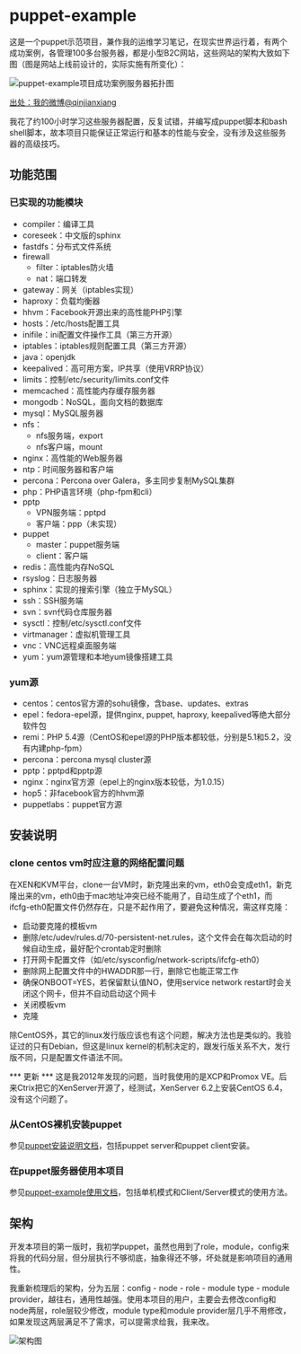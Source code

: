 puppet-example
==============

这是一个puppet示范项目，兼作我的运维学习笔记，在现实世界运行着，有两个成功案例，各管理100多台服务器，都是小型B2C网站，这些网站的架构大致如下图（图是网站上线前设计的，实际实施有所变化）：

![puppet-example项目成功案例服务器拓扑图](http://ww1.sinaimg.cn/large/6a174839gw1dsp0ptypt4j.jpg "小型B2C网站服务器架构")

[出处：我的微博@qinjianxiang](http://photo.weibo.com/1779910713/wbphotos/large/photo_id/3442830834329049)

我花了约100小时学习这些服务器配置，反复试错，并编写成puppet脚本和bash shell脚本，故本项目只能保证正常运行和基本的性能与安全，没有涉及这些服务器的高级技巧。

## 功能范围

### 已实现的功能模块
- compiler：编译工具
- coreseek：中文版的sphinx
- fastdfs：分布式文件系统
- firewall
	- filter：iptables防火墙
	- nat：端口转发
- gateway：网关（iptables实现）
- haproxy：负载均衡器
- hhvm：Facebook开源出来的高性能PHP引擎
- hosts：/etc/hosts配置工具
- inifile：ini配置文件操作工具（第三方开源）
- iptables：iptables规则配置工具（第三方开源）
- java：openjdk
- keepalived：高可用方案，IP共享（使用VRRP协议）
- limits：控制/etc/security/limits.conf文件
- memcached：高性能内存缓存服务器
- mongodb：NoSQL，面向文档的数据库
- mysql：MySQL服务器
- nfs：
	- nfs服务端，export
	- nfs客户端，mount
- nginx：高性能的Web服务器
- ntp：时间服务器和客户端
- percona：Percona over Galera，多主同步复制MySQL集群
- php：PHP语言环境（php-fpm和cli）
- pptp
	- VPN服务端：pptpd
	- 客户端：ppp（未实现）
- puppet
	- master：puppet服务端
	- client：客户端
- redis：高性能内存NoSQL
- rsyslog：日志服务器
- sphinx：实现的搜索引擎（独立于MySQL）
- ssh：SSH服务端
- svn：svn代码仓库服务器
- sysctl：控制/etc/sysctl.conf文件
- virtmanager：虚拟机管理工具
- vnc：VNC远程桌面服务端
- yum：yum源管理和本地yum镜像搭建工具

### yum源
- centos：centos官方源的sohu镜像，含base、updates、extras
- epel：fedora-epel源，提供nginx, puppet, haproxy, keepalived等绝大部分软件包
- remi：PHP 5.4源（CentOS和epel源的PHP版本都较低，分别是5.1和5.2，没有内建php-fpm）
- percona：percona mysql cluster源
- pptp：pptpd和pptp源
- nginx：nginx官方源（epel上的nginx版本较低，为1.0.15）
- hop5：非facebook官方的hhvm源
- puppetlabs：puppet官方源


## 安装说明
### clone centos vm时应注意的网络配置问题
在XEN和KVM平台，clone一台VM时，新克隆出来的vm，eth0会变成eth1，新克隆出来的vm，eth0由于mac地址冲突已经不能用了，自动生成了个eth1，而ifcfg-eth0配置文件仍然存在，只是不起作用了，要避免这种情况，需这样克隆：

- 启动要克隆的模板vm
- 删除/etc/udev/rules.d/70-persistent-net.rules，这个文件会在每次启动的时候自动生成，最好配个crontab定时删除
- 打开网卡配置文件（如/etc/sysconfig/network-scripts/ifcfg-eth0）
- 删除网上配置文件中的HWADDR那一行，删除它也能正常工作
- 确保ONBOOT=YES，若保留默认值NO，使用service network restart时会关闭这个网卡，但并不自动启动这个网卡
- 关闭模板vm
- 克隆

除CentOS外，其它的linux发行版应该也有这个问题，解决方法也是类似的。我验证过的只有Debian，但这是linux kernel的机制决定的，跟发行版关系不大，发行版不同，只是配置文件语法不同。

*** 更新 ***
这是我2012年发现的问题，当时我使用的是XCP和Promox VE。后来Ctrix把它的XenServer开源了，经测试，XenServer 6.2上安装CentOS 6.4，没有这个问题了。

### 从CentOS裸机安装puppet
参见[puppet安装说明文档](HowTo-Install.md)，包括puppet server和puppet client安装。

### 在puppet服务器使用本项目
参见[puppet-example使用文档](HowTo-Use.md)，包括单机模式和Client/Server模式的使用方法。


## 架构
开发本项目的第一版时，我初学puppet，虽然也用到了role，module，config来将我的代码分层，但分层执行不够彻底，抽象得还不够，坏处就是影响项目的通用性。

我重新梳理后的架构，分为五层：config - node - role - module type - module provider，越往右，通用性越强。使用本项目的用户，主要会去修改config和node两层，role层较少修改，module type和module provider层几乎不用修改，如果发现这两层满足不了需求，可以提需求给我，我来改。

![架构图](http://ww3.sinaimg.cn/large/6a174839gw1e3rbunqjlrj.jpg "代码架构图")
